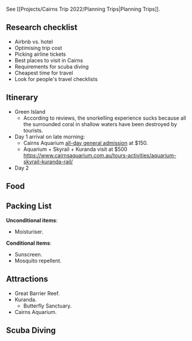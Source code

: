 
See [[Projects/Cairns Trip 2022/Planning Trips|Planning Trips]].

## Research checklist
- Airbnb vs. hotel
- Optimising trip cost
- Picking airline tickets
- Best places to visit in Cairns
- Requirements for scuba diving
- Cheapest time for travel
- Look for people's travel checklists

## Itinerary
- Green Island
    - According to reviews, the snorkelling experience sucks because all the surrounded coral in shallow waters have been destroyed by tourists.
- Day 1 arrival on late morning:
    - Cairns Aquarium [all-day general admission](https://www.cairnsaquarium.com.au/general-admission/) at $150.
    - Aquarium + Skyrail + Kuranda visit at $500 https://www.cairnsaquarium.com.au/tours-activities/aquarium-skyrail-kuranda-rail/
- Day 2 

## Food

## Packing List
**Unconditional items**:
- Moisturiser.

**Conditional items**:
- Sunscreen.
- Mosquito repellent.

## Attractions
- Great Barrier Reef.
- Kuranda.
    - Butterfly Sanctuary.
- Cairns Aquarium.

## Scuba Diving

